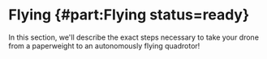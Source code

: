 # Flying {#part:Flying status=ready}
In this section, we'll describe the exact steps necessary to take your drone from a paperweight to an autonomously flying quadrotor!
